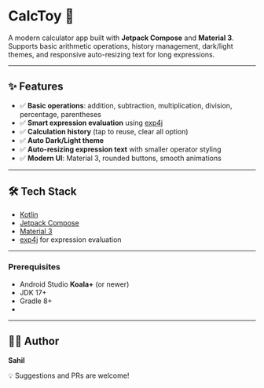 # CalcToy 🧮

A modern calculator app built with **Jetpack Compose** and **Material 3**.  
Supports basic arithmetic operations, history management, dark/light themes, and responsive auto-resizing text for long expressions.

---

## ✨ Features
- ✅ **Basic operations**: addition, subtraction, multiplication, division, percentage, parentheses  
- ✅ **Smart expression evaluation** using [exp4j](https://www.objecthunter.net/exp4j/)  
- ✅ **Calculation history** (tap to reuse, clear all option)  
- ✅ **Auto Dark/Light theme**  
- ✅ **Auto-resizing expression text** with smaller operator styling  
- ✅ **Modern UI**: Material 3, rounded buttons, smooth animations  

---

## 🛠️ Tech Stack
- [Kotlin](https://kotlinlang.org/)  
- [Jetpack Compose](https://developer.android.com/jetpack/compose)  
- [Material 3](https://m3.material.io/)  
- [exp4j](https://www.objecthunter.net/exp4j/) for expression evaluation  

---

### Prerequisites
- Android Studio **Koala+** (or newer)  
- JDK 17+  
- Gradle 8+
- 
---

## 👨‍💻 Author
**Sahil**  

💡 Suggestions and PRs are welcome!
